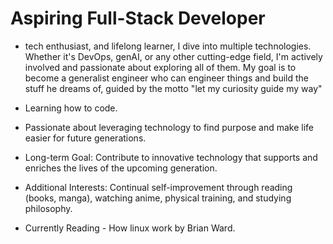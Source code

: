 # Aspiring Full-Stack Developer
- tech enthusiast, and lifelong learner, I dive into multiple technologies. Whether it's DevOps, genAI, or any other cutting-edge field, I'm actively involved and passionate about exploring all of them. My goal is to become a generalist engineer who can engineer things and build the stuff he dreams of, guided by the motto "let my curiosity guide my way"


- Learning how to code.
- Passionate about leveraging technology to find purpose and make life easier for future generations.
- Long-term Goal: Contribute to innovative technology that supports and enriches the lives of the upcoming generation.
- Additional Interests: Continual self-improvement through reading (books, manga), watching anime, physical training, and studying philosophy.


- Currently Reading - How linux work by Brian Ward.
